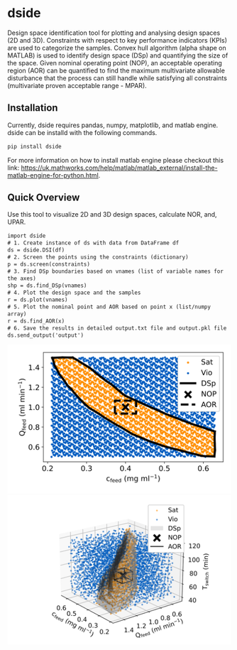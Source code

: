 # dside
Design space identification tool for plotting and analysing design spaces (2D and 3D). Constraints with respect to key performance indicators (KPIs) are used to categorize the samples. Convex hull algorithm (alpha shape on MATLAB) is used to identify design space (DSp) and quantifying the size of the space. Given nominal operating point (NOP), an acceptable operating region (AOR) can be quantified to find the maximum multivariate allowable disturbance that the process can still handle while satisfying all constraints (multivariate proven acceptable range - MPAR).


## Installation
Currently, dside requires pandas, numpy, matplotlib, and matlab engine. dside can be installd with the following commands.
```bash
pip install dside
```
For more information on how to install matlab engine please checkout this link: https://uk.mathworks.com/help/matlab/matlab_external/install-the-matlab-engine-for-python.html.

## Quick Overview
Use this tool to visualize 2D and 3D design spaces, calculate NOR, and, UPAR.

```
import dside
# 1. Create instance of ds with data from DataFrame df
ds = dside.DSI(df)
# 2. Screen the points using the constraints (dictionary)
p = ds.screen(constraints)
# 3. Find DSp boundaries based on vnames (list of variable names for the axes)
shp = ds.find_DSp(vnames)
# 4. Plot the design space and the samples
r = ds.plot(vnames)
# 5. Plot the nominal point and AOR based on point x (list/numpy array)
r = ds.find_AOR(x)
# 6. Save the results in detailed output.txt file and output.pkl file
ds.send_output('output')
```

![image](https://raw.githubusercontent.com/stvsach/dside/df8f03256e3913f1eb020003bfcc23cbde7e1b1c/Fig/2D.svg)
![image](https://raw.githubusercontent.com/stvsach/dside/df8f03256e3913f1eb020003bfcc23cbde7e1b1c/Fig/3D.svg)